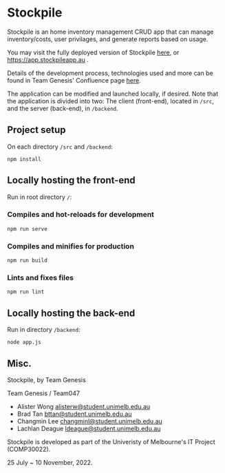 # Stockpile

Stockpile is an home inventory management CRUD app that can manage inventory/costs, user privilages, and generate reports based on usage.

You may visit the fully deployed version of Stockpile [here](https://app.stockpileapp.au/), or https://app.stockpileapp.au .

Details of the development process, technologies used and more can be found in Team Genesis' Confluence page [here](https://bttan.atlassian.net/wiki/spaces/GENESIS/pages/9371649/README+Current+designs+diagrams).

The application can be modified and launched locally, if desired. 
Note that the application is divided into two: 
  The client (front-end), located in ```/src```, 
  and the server (back-end), in ```/backend```.

## Project setup

On each directory ```/src``` and ```/backend```:

```
npm install
```

## Locally hosting the front-end
Run in root directory ```/```:

### Compiles and hot-reloads for development

```
npm run serve
```

### Compiles and minifies for production
```
npm run build
```

### Lints and fixes files
```
npm run lint
```

## Locally hosting the back-end
Run in directory ```/backend```:
```
node app.js
```


## Misc.

Stockpile, by Team Genesis

Team Genesis / Team047
- Alister Wong <alisterw@student.unimelb.edu.au>
- Brad Tan <bttan@student.unimelb.edu.au>
- Changmin Lee <changminl@student.unimelb.edu.au>
- Lachlan Deague <ldeague@student.unimelb.edu.au>

Stockpile is developed as part of the Univeristy of Melbourne's IT Project (COMP30022).

25 July ~ 10 November, 2022.
